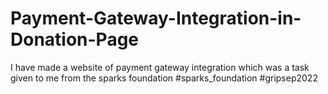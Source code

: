 # Payment-Gateway-Integration-in-Donation-Page
I have made a website of payment gateway integration which was a task given to me from the sparks foundation
#sparks_foundation #gripsep2022
